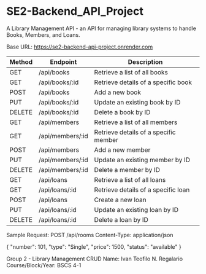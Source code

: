 # SE2-Backend_API_Project
A Library Management API - an API for managing library systems to handle Books, Members, and Loans.

Base URL: https://se2-backend-api-project.onrender.com

| Method | Endpoint                | Description                              |
|--------|------------------------|------------------------------------------|
| GET    | /api/books             | Retrieve a list of all books             |
| GET    | /api/books/:id         | Retrieve details of a specific book      |
| POST   | /api/books             | Add a new book                            |
| PUT    | /api/books/:id         | Update an existing book by ID            |
| DELETE | /api/books/:id         | Delete a book by ID                       |
| GET    | /api/members           | Retrieve a list of all members           |
| GET    | /api/members/:id       | Retrieve details of a specific member    |
| POST   | /api/members           | Add a new member                          |
| PUT    | /api/members/:id       | Update an existing member by ID          |
| DELETE | /api/members/:id       | Delete a member by ID                     |
| GET    | /api/loans             | Retrieve a list of all loans             |
| GET    | /api/loans/:id         | Retrieve details of a specific loan      |
| POST   | /api/loans             | Create a new loan                         |
| PUT    | /api/loans/:id         | Update an existing loan by ID            |
| DELETE | /api/loans/:id         | Delete a loan by ID                       |

Sample Request: 
POST /api/rooms
Content-Type: application/json

{
  "number": 101,
  "type": "Single",
  "price": 1500,
  "status": "available"
}

Group 2 - Library Management CRUD
Name: Ivan Teofilo N. Regalario
Course/Block/Year: BSCS 4-1
